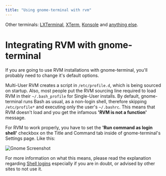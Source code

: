 ```yaml
---
title: "Using gnome-terminal with rvm"
---
```


Other terminals: [LXTerminal](/integration/lxterminal/),
[XTerm](/integration/xterm/), [Konsole](/integration/konsole/) and
[anything else](/integration/).

Integrating RVM with gnome-terminal
===================================

If you are going to use RVM installations with gnome-terminal, you'll
probably need to change it's  default options.

Multi-User RVM creates a script in `/etc/profile.d`, which is being
sourced on startup. Also, most people put the RVM sourcing line required
to load RVM in their `~/.bash_profile` for Single-User installs. By
default, gnome-terminal runs Bash as usual, as a non-login shell,
therefore skipping `/etc/profile*` and executing only the user's
`~/.bashrc`. This means that RVM doesn't load and you get the infamous
**'RVM is not a function'** message.

For RVM to work properly, you have to set the **'Run command as login
shell'** checkbox on the Title and Command tab inside of
gnome-terminal's Settings page. Like this:

![Gnome Screenshot](/images/Title_and_Command.jpg)

For more information on what this means, please read the explanation
regarding [Shell logins](/support/faq/#shell_login) especially if you
are in doubt, or advised by other sites to not use it.
